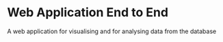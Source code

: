 # Web Application End to End
A web application for visualising and for analysing data from the database
